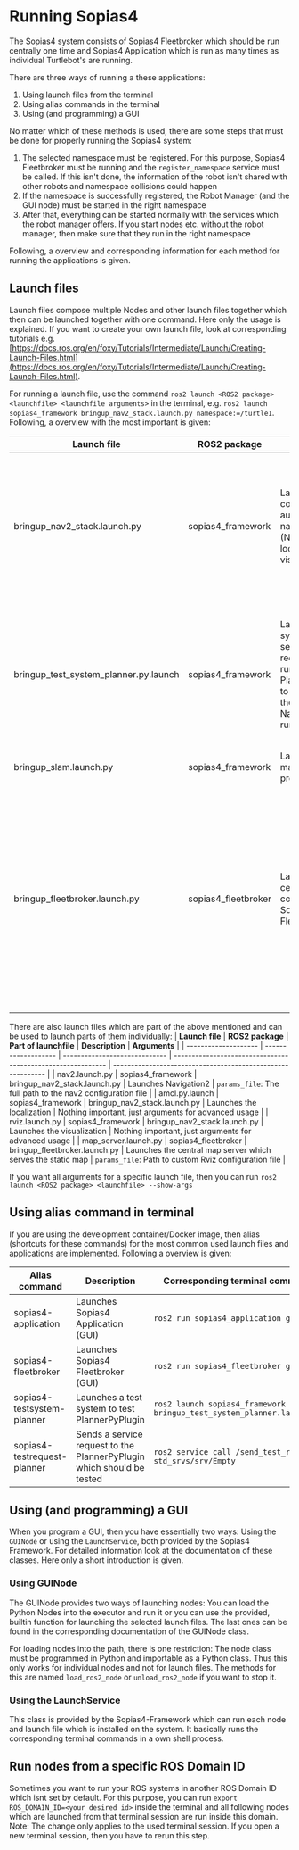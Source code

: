 # Running Sopias4
The Sopias4 system consists of Sopias4 Fleetbroker which should be run centrally one time and Sopias4 Application which is run as many times as individual Turtlebot's are running. 

There are three ways of running a these applications:
1. Using launch files from the terminal
2. Using alias commands in the terminal
3. Using (and programming) a GUI

No matter which of these methods is used, there are some steps that must be done for properly running the Sopias4 system:
1. The selected namespace must be registered. For this purpose, Sopias4 Fleetbroker must be running and the `register_namespace` service must be called. If this isn't done, the information of the robot isn't shared with other robots and namespace collisions could happen
2. If the namespace is successfully registered, the Robot Manager (and the GUI node) must be started in the right namespace
3. After that, everything can be started normally with the services which the robot manager offers. If you start nodes etc. without the robot manager, then make sure that they run in the right namespace

Following, a overview and corresponding information for each method for running the applications is given.

## Launch files
Launch files compose multiple Nodes and other launch files together which then can be launched together with one command. Here only the usage  is explained. If you want to create your own launch file, look at corresponding tutorials e.g. [https://docs.ros.org/en/foxy/Tutorials/Intermediate/Launch/Creating-Launch-Files.html](https://docs.ros.org/en/foxy/Tutorials/Intermediate/Launch/Creating-Launch-Files.html).

For running a launch file, use the command `ros2 launch <ROS2 package> <launchfile> <launchfile arguments>`  in the terminal, e.g. `ros2 launch sopias4_framework bringup_nav2_stack.launch.py namespace:=/turtle1`. Following, a overview with the most important is given:

| **Launch file**                       | **ROS2 package**    | **Description**                                                                                                                  | **Arguments**                                                                                                                                                                                                                                                                                                    |
| ------------------------------------- | ------------------- | -------------------------------------------------------------------------------------------------------------------------------- | ---------------------------------------------------------------------------------------------------------------------------------------------------------------------------------------------------------------------------------------------------------------------------------------------------------------- |
| bringup_nav2_stack.launch.py          | sopias4_framework   | Launches the complete autonomous navigation stack (Navigation2, localization and visualization)                                  | `use_simulation`: If a Gazebo simulation  should be launched (deprecated) <br> `namespace`: The namespace of the  Turtlebot which should  be controlled <br> `log_level`: The logging level of all nodes                                                                                                         |
| bringup_test_system_planner.py.launch | sopias4_framework   | Launches a test system which sends test requests to a running PlannerPyPlugin to test it without the complete Nav2 Stack running | `plugin_name`: The name of the planner plugin which should be tested <br> `namespace`: The namespace of the  Turtlebot which should  be controlled <br> `log_level`: The logging level of all nodes                                                                                                              |
| bringup_slam.launch.py                | sopias4_framework   | Launches the mapping process                                                                                                     | Nothing important, just arguments for advanced usage                                                                                                                                                                                                                                                             |
| bringup_fleetbroker.launch.py         | sopias4_fleetbroker | Launches all central components of Sopias4 Fleetbroker                                                                           | `use_domain_bridge`: If Sopias4 DomainBridge  should be launched which bridges communication between different ROS domain IDs <br> `params_file`: Path to custom map_server configuration if if custom one should be used <br> `map`: The path to the static map (YAML file) if custom should be used at startup |

There are also launch files which are part of the above mentioned and can be used to launch parts of them individually:
| **Launch file**      | **ROS2 package**    | **Part of launchfile**        | **Description**                                             | **Arguments**                                               |
| -------------------- | ------------------- | ----------------------------- | ----------------------------------------------------------- | ----------------------------------------------------------- |
| nav2.launch.py       | sopias4_framework   | bringup_nav2_stack.launch.py  | Launches Navigation2                                        | `params_file`: The full path to the nav2 configuration file |
| amcl.py.launch       | sopias4_framework   | bringup_nav2_stack.launch.py  | Launches the localization                                   | Nothing important, just arguments for advanced usage        |
| rviz.launch.py       | sopias4_framework   | bringup_nav2_stack.launch.py  | Launches the visualization                                  | Nothing important, just arguments for advanced usage        |
| map_server.launch.py | sopias4_fleetbroker | bringup_fleetbroker.launch.py | Launches the central map server which serves the static map | `params_file`: Path to custom Rviz configuration file       |

If you want all arguments for a specific launch file, then you can run  `ros2 launch <ROS2 package> <launchfile> --show-args` 

## Using alias command in terminal
If you are using the development container/Docker image, then alias (shortcuts for these commands) for the most common used launch files and applications are implemented. Following a overview is given:

| **Alias command**           | **Description**                                                       | **Corresponding terminal command**                                    |
| --------------------------- | --------------------------------------------------------------------- | --------------------------------------------------------------------- |
| sopias4-application         | Launches Sopias4 Application (GUI)                                    | `ros2 run sopias4_application gui`                                    |
| sopias4-fleetbroker         | Launches Sopias4 Fleetbroker (GUI)                                    | `ros2 run sopias4_fleetbroker gui.py`                                 |
| sopias4-testsystem-planner  | Launches a test system to test PlannerPyPlugin                        | `ros2 launch sopias4_framework bringup_test_system_planner.launch.py` |
| sopias4-testrequest-planner | Sends a service request to the PlannerPyPlugin which should be tested | `ros2 service call /send_test_request std_srvs/srv/Empty`             |

## Using (and programming) a GUI
When you program a GUI, then you have essentially two ways: Using the `GUINode` or using the `LaunchService`, both provided by the Sopias4 Framework. For detailed information look at the documentation of these classes. Here only a short introduction is given.

### Using GUINode
The GUINode provides two ways of launching nodes: You can load the Python Nodes into the executor and run it or you can use the provided, builtin function for launching the selected launch files. The last ones can be found in the corresponding documentation of the GUINode class.

For loading nodes into the path, there is one restriction: The node class must be programmed in Python and importable as a Python class. Thus this only works for individual nodes and not for launch files. The methods for this are named `load_ros2_node` or `unload_ros2_node` if you want to stop it.

### Using the LaunchService
This class is provided by the Sopias4-Framework which can run each node and launch file which is installed on the system. It basically runs the corresponding terminal commands in a own shell process.

## Run nodes from a specific ROS Domain ID
Sometimes you want to run your ROS systems in another ROS Domain ID which isnt set by default. For this purpose, you can run `export ROS_DOMAIN_ID=<your desired id>` inside the terminal and all following nodes which are launched from that terminal session are run inside this domain. Note: The change only applies to the used terminal session. If you open a new terminal session, then you have to rerun this step.